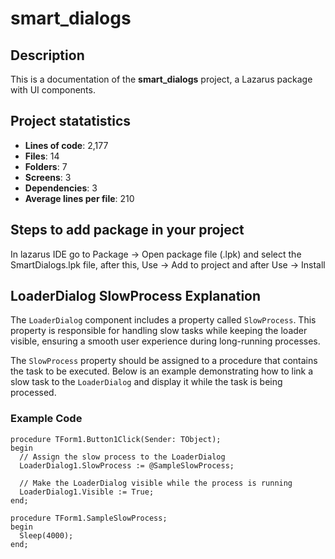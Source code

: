 # smart_dialogs

## Description

This is a documentation of the **smart_dialogs** project, a Lazarus package
with UI components.

## Project statatistics

- **Lines of code**: 2,177
- **Files**: 14
- **Folders**: 7
- **Screens**: 3
- **Dependencies**: 3
- **Average lines per file**: 210

## Steps to add package in your project

In lazarus IDE go to Package -> Open package file (.lpk) and select the SmartDialogs.lpk
file, after this, Use -> Add to project and after Use -> Install

## LoaderDialog SlowProcess Explanation

The `LoaderDialog` component includes a property called `SlowProcess`. This property is responsible for handling slow tasks while keeping the loader visible, ensuring a smooth user experience during long-running processes.

The `SlowProcess` property should be assigned to a procedure that contains the task to be executed. Below is an example demonstrating how to link a slow task to the `LoaderDialog` and display it while the task is being processed.

### Example Code

```Object Pascal
procedure TForm1.Button1Click(Sender: TObject);
begin
  // Assign the slow process to the LoaderDialog
  LoaderDialog1.SlowProcess := @SampleSlowProcess;

  // Make the LoaderDialog visible while the process is running
  LoaderDialog1.Visible := True;
end;

procedure TForm1.SampleSlowProcess;
begin  
  Sleep(4000);
end;
